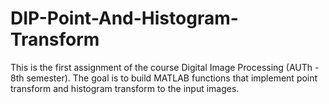 # DIP-Point-And-Histogram-Transform
This is the first assignment of the course Digital Image Processing (AUTh - 8th semester). The goal is to build MATLAB functions that implement point transform and histogram transform to the input images. 
